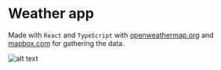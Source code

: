 # Weather app

 Made with `React` and `TypeScript` with [openweathermap.org](https://openweathermap.org/api/one-call-api) and [mapbox.com](https://www.mapbox.com/) for gathering the data.

![alt text](https://i.ibb.co/CPTk2QQ/image.png)
